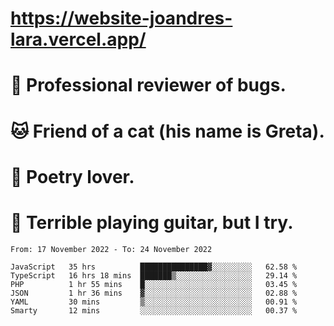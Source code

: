 # https://website-joandres-lara.vercel.app/
# 🐛 Professional reviewer of bugs.
# 🐱 Friend of a cat (his name is Greta).
# 📜 Poetry lover.
# 🎸 Terrible playing guitar, but I try.

<!--START_SECTION:waka-->

```text
From: 17 November 2022 - To: 24 November 2022

JavaScript   35 hrs          ███████████████▓░░░░░░░░░   62.58 %
TypeScript   16 hrs 18 mins  ███████▒░░░░░░░░░░░░░░░░░   29.14 %
PHP          1 hr 55 mins    █░░░░░░░░░░░░░░░░░░░░░░░░   03.45 %
JSON         1 hr 36 mins    ▓░░░░░░░░░░░░░░░░░░░░░░░░   02.88 %
YAML         30 mins         ▒░░░░░░░░░░░░░░░░░░░░░░░░   00.91 %
Smarty       12 mins         ░░░░░░░░░░░░░░░░░░░░░░░░░   00.37 %
```

<!--END_SECTION:waka-->
